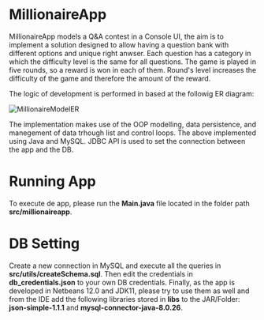 # MillionaireApp
MillionaireApp models a Q&A contest in a Console UI, the aim is to implement a solution designed to allow having a question bank with different options and unique right anwser. Each question has a category in which the difficulty level is the same for all questions. The game is played in five rounds, so a reward is won in each of them. Round's level increases the difficulty of the game and therefore the amount of the reward.

The logic of development is performed in based at the followig ER diagram:

![MillionaireModelER](https://user-images.githubusercontent.com/57733110/132990184-5615efc6-0459-4245-abcf-5f720ea4e723.png)

The implementation makes use of the OOP modelling, data persistence, and manegement of data trhough list and control loops. The above implemented using Java and MySQL. JDBC API is used to set the connection between the app and the DB.

# Running App
To execute de app, please run the **Main.java** file located in the folder path **src/millionaireapp**.

# DB Setting
Create a new connection in MySQL and execute all the queries in **src/utils/createSchema.sql**. Then edit the credentials in **db_credentials.json** to your own DB credentials. Finally, as the app is developed in Netbeans 12.0 and JDK11, please try to use them as well and from the IDE add the following libraries stored in **libs** to the JAR/Folder: **json-simple-1.1.1** and **mysql-connector-java-8.0.26**.

